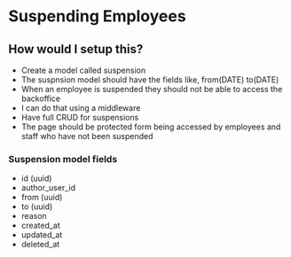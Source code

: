 # Suspending Employees

## How would I setup this?

- Create a model called suspension
- The suspnsion model should have the fields like, from(DATE) to(DATE)
- When an employee is suspended they should not be able to access the backoffice
- I can do that using a middleware
- Have full CRUD for suspensions
- The page should be protected form being accessed by employees and staff who have not been suspended

### Suspension model fields
- id (uuid)
- author_user_id
- from (uuid) 
- to (uuid)
- reason
- created_at
- updated_at
- deleted_at